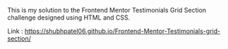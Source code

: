 This is my solution to the Frontend Mentor Testimonials Grid Section challenge designed using HTML and CSS.

Link : https://shubhpatel06.github.io/Frontend-Mentor-Testimonials-grid-section/
